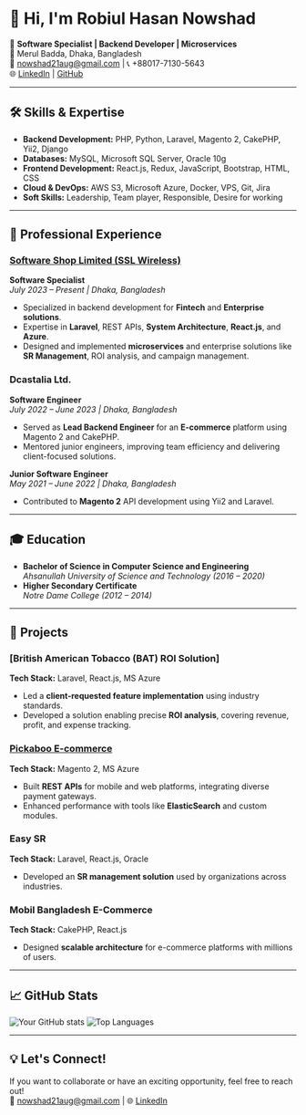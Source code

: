 # 👋 Hi, I'm Robiul Hasan Nowshad

🌟 **Software Specialist | Backend Developer | Microservices**  
📍 Merul Badda, Dhaka, Bangladesh  
📧 [nowshad21aug@gmail.com](mailto:nowshad21aug@gmail.com) | 📞 +88017-7130-5643  
🌐 [LinkedIn](https://www.linkedin.com/in/robiul-hasan-nowshad) | [GitHub](https://github.com/your-github-username)

---

## 🛠 Skills & Expertise
- **Backend Development:** PHP, Python, Laravel, Magento 2, CakePHP, Yii2, Django  
- **Databases:** MySQL, Microsoft SQL Server, Oracle 10g  
- **Frontend Development:** React.js, Redux, JavaScript, Bootstrap, HTML, CSS  
- **Cloud & DevOps:** AWS S3, Microsoft Azure, Docker, VPS, Git, Jira  
- **Soft Skills:** Leadership, Team player, Responsible, Desire for working  

---

## 💼 Professional Experience
### [Software Shop Limited (SSL Wireless)](https://sslwireless.com)  
**Software Specialist**  
*July 2023 – Present | Dhaka, Bangladesh*  
- Specialized in backend development for **Fintech** and **Enterprise solutions**.
- Expertise in **Laravel**, REST APIs, **System Architecture**, **React.js**, and **Azure**.
- Designed and implemented **microservices** and enterprise solutions like **SR Management**, ROI analysis, and campaign management.

### Dcastalia Ltd.  
**Software Engineer**  
*July 2022 – June 2023 | Dhaka, Bangladesh*  
- Served as **Lead Backend Engineer** for an **E-commerce** platform using Magento 2 and CakePHP.
- Mentored junior engineers, improving team efficiency and delivering client-focused solutions.

**Junior Software Engineer**  
*May 2021 – June 2022 | Dhaka, Bangladesh*  
- Contributed to **Magento 2** API development using Yii2 and Laravel.

---

## 🎓 Education
- **Bachelor of Science in Computer Science and Engineering**  
  *Ahsanullah University of Science and Technology (2016 – 2020)*  
- **Higher Secondary Certificate**  
  *Notre Dame College (2012 – 2014)*  

---

## 🌟 Projects
### [British American Tobacco (BAT) ROI Solution]  
**Tech Stack:** Laravel, React.js, MS Azure  
- Led a **client-requested feature implementation** using industry standards.
- Developed a solution enabling precise **ROI analysis**, covering revenue, profit, and expense tracking.

### [Pickaboo E-commerce](https://www.pickaboo.com)  
**Tech Stack:** Magento 2, MS Azure  
- Built **REST APIs** for mobile and web platforms, integrating diverse payment gateways.
- Enhanced performance with tools like **ElasticSearch** and custom modules.

### Easy SR  
**Tech Stack:** Laravel, React.js, Oracle  
- Developed an **SR management solution** used by organizations across industries.

### Mobil Bangladesh E-Commerce  
**Tech Stack:** CakePHP, React.js  
- Designed **scalable architecture** for e-commerce platforms with millions of users.

---

## 📈 GitHub Stats
![Your GitHub stats](https://github-readme-stats.vercel.app/api?username=your-github-username&show_icons=true&theme=radical)
![Top Languages](https://github-readme-stats.vercel.app/api/top-langs/?username=your-github-username&layout=compact&theme=radical)

---

## 💡 Let's Connect!
If you want to collaborate or have an exciting opportunity, feel free to reach out!  
📧 [nowshad21aug@gmail.com](mailto:nowshad21aug@gmail.com) | 🌐 [LinkedIn](https://www.linkedin.com/in/robiul-hasan-nowshad)
